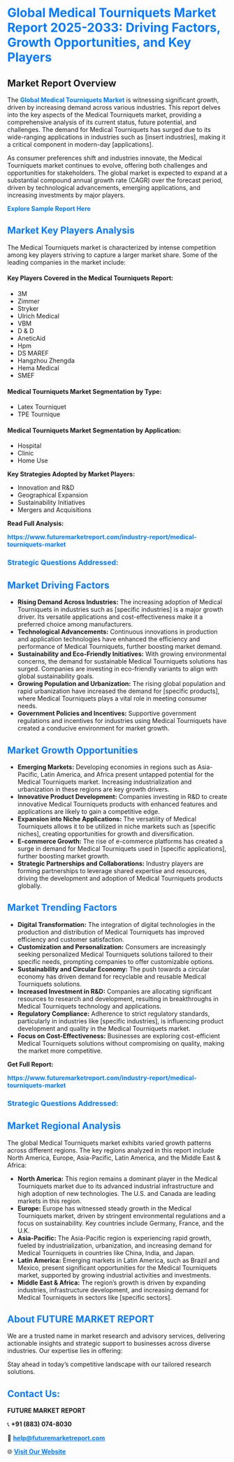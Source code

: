 <h1 style="color: #007BFF;">Global Medical Tourniquets Market Report 2025-2033: Driving Factors, Growth Opportunities, and Key Players</h1>

<section id="overview">
<h2>Market Report Overview</h2>
<p>The <a href="https://www.futuremarketreport.com/industry-report/medical-tourniquets-market" style="color: #007BFF; text-decoration: none;"><strong>Global Medical Tourniquets Market</strong></a> is witnessing significant growth, driven by increasing demand across various industries. This report delves into the key aspects of the Medical Tourniquets market, providing a comprehensive analysis of its current status, future potential, and challenges. The demand for Medical Tourniquets has surged due to its wide-ranging applications in industries such as [insert industries], making it a critical component in modern-day [applications].</p>
<p>As consumer preferences shift and industries innovate, the Medical Tourniquets market continues to evolve, offering both challenges and opportunities for stakeholders. The global market is expected to expand at a substantial compound annual growth rate (CAGR) over the forecast period, driven by technological advancements, emerging applications, and increasing investments by major players.</p>
</section>

<section id="overview">
<p><a href="https://www.futuremarketreport.com/request-sample/reportId=59671" style="color: #007BFF; text-decoration: none;"><strong>Explore Sample Report Here</strong></a></p>
</section>

<section id="key-players">
<h2 style="color: #007BFF;">Market Key Players Analysis</h2>
<p>The Medical Tourniquets market is characterized by intense competition among key players striving to capture a larger market share. Some of the leading companies in the market include:</p>
<h4>Key Players Covered in the Medical Tourniquets Report:</h4>
<ul><li>3M</li><li>Zimmer</li><li>Stryker</li><li>Ulrich Medical</li><li>VBM</li><li>D &amp; D</li><li>AneticAid</li><li>Hpm</li><li>DS MAREF</li><li>Hangzhou Zhengda</li><li>Hema Medical</li><li>SMEF</li></ul>
<h4>Medical Tourniquets Market Segmentation by Type:</h4>
<ul><li>Latex Tourniquet</li><li>TPE Tournique</li></ul>

<h4>Medical Tourniquets Market Segmentation by Application:</h4>
<ul><li>Hospital</li><li>Clinic</li><li>Home Use</li></ul>
<p><strong>Key Strategies Adopted by Market Players:</strong></p>
<ul>
<li>Innovation and R&D</li>
<li>Geographical Expansion</li>
<li>Sustainability Initiatives</li>
<li>Mergers and Acquisitions</li>
</ul>
</section>

<section>
<p><strong>Read Full Analysis: </strong></p><a href="https://www.futuremarketreport.com/industry-report/medical-tourniquets-market" style="color: #007BFF; text-decoration: none;"><strong>https://www.futuremarketreport.com/industry-report/medical-tourniquets-market</strong></a>
<h3 style="color: #007BFF;">Strategic Questions Addressed:</h3>
</section>

<section id="driving-factors">
<h2 style="color: #007BFF;">Market Driving Factors</h2>
<ul>
<li><strong>Rising Demand Across Industries:</strong> The increasing adoption of Medical Tourniquets in industries such as [specific industries] is a major growth driver. Its versatile applications and cost-effectiveness make it a preferred choice among manufacturers.</li>
<li><strong>Technological Advancements:</strong> Continuous innovations in production and application technologies have enhanced the efficiency and performance of Medical Tourniquets, further boosting market demand.</li>
<li><strong>Sustainability and Eco-Friendly Initiatives:</strong> With growing environmental concerns, the demand for sustainable Medical Tourniquets solutions has surged. Companies are investing in eco-friendly variants to align with global sustainability goals.</li>
<li><strong>Growing Population and Urbanization:</strong> The rising global population and rapid urbanization have increased the demand for [specific products], where Medical Tourniquets plays a vital role in meeting consumer needs.</li>
<li><strong>Government Policies and Incentives:</strong> Supportive government regulations and incentives for industries using Medical Tourniquets have created a conducive environment for market growth.</li>
</ul>
</section>

<section id="growth-opportunities">
<h2 style="color: #007BFF;">Market Growth Opportunities</h2>
<ul>
<li><strong>Emerging Markets:</strong> Developing economies in regions such as Asia-Pacific, Latin America, and Africa present untapped potential for the Medical Tourniquets market. Increasing industrialization and urbanization in these regions are key growth drivers.</li>
<li><strong>Innovative Product Development:</strong> Companies investing in R&D to create innovative Medical Tourniquets products with enhanced features and applications are likely to gain a competitive edge.</li>
<li><strong>Expansion into Niche Applications:</strong> The versatility of Medical Tourniquets allows it to be utilized in niche markets such as [specific niches], creating opportunities for growth and diversification.</li>
<li><strong>E-commerce Growth:</strong> The rise of e-commerce platforms has created a surge in demand for Medical Tourniquets used in [specific applications], further boosting market growth.</li>
<li><strong>Strategic Partnerships and Collaborations:</strong> Industry players are forming partnerships to leverage shared expertise and resources, driving the development and adoption of Medical Tourniquets products globally.</li>
</ul>
</section>

<section id="trending-factors">
<h2 style="color: #007BFF;">Market Trending Factors</h2>
<ul>
<li><strong>Digital Transformation:</strong> The integration of digital technologies in the production and distribution of Medical Tourniquets has improved efficiency and customer satisfaction.</li>
<li><strong>Customization and Personalization:</strong> Consumers are increasingly seeking personalized Medical Tourniquets solutions tailored to their specific needs, prompting companies to offer customizable options.</li>
<li><strong>Sustainability and Circular Economy:</strong> The push towards a circular economy has driven demand for recyclable and reusable Medical Tourniquets solutions.</li>
<li><strong>Increased Investment in R&D:</strong> Companies are allocating significant resources to research and development, resulting in breakthroughs in Medical Tourniquets technology and applications.</li>
<li><strong>Regulatory Compliance:</strong> Adherence to strict regulatory standards, particularly in industries like [specific industries], is influencing product development and quality in the Medical Tourniquets market.</li>
<li><strong>Focus on Cost-Effectiveness:</strong> Businesses are exploring cost-efficient Medical Tourniquets solutions without compromising on quality, making the market more competitive.</li>
</ul>
</section>

<section>
<p><strong>Get Full Report: </strong></p><a href="https://www.futuremarketreport.com/industry-report/medical-tourniquets-market" style="color: #007BFF; text-decoration: none;"><strong>https://www.futuremarketreport.com/industry-report/medical-tourniquets-market</strong></a>
<h3 style="color: #007BFF;">Strategic Questions Addressed:</h3>
</section>


<section id="regional-analysis">
<h2 style="color: #007BFF;">Market Regional Analysis</h2>
<p>The global Medical Tourniquets market exhibits varied growth patterns across different regions. The key regions analyzed in this report include North America, Europe, Asia-Pacific, Latin America, and the Middle East & Africa:</p>
<ul>
<li><strong>North America:</strong> This region remains a dominant player in the Medical Tourniquets market due to its advanced industrial infrastructure and high adoption of new technologies. The U.S. and Canada are leading markets in this region.</li>
<li><strong>Europe:</strong> Europe has witnessed steady growth in the Medical Tourniquets market, driven by stringent environmental regulations and a focus on sustainability. Key countries include Germany, France, and the U.K.</li>
<li><strong>Asia-Pacific:</strong> The Asia-Pacific region is experiencing rapid growth, fueled by industrialization, urbanization, and increasing demand for Medical Tourniquets in countries like China, India, and Japan.</li>
<li><strong>Latin America:</strong> Emerging markets in Latin America, such as Brazil and Mexico, present significant opportunities for the Medical Tourniquets market, supported by growing industrial activities and investments.</li>
<li><strong>Middle East & Africa:</strong> The region’s growth is driven by expanding industries, infrastructure development, and increasing demand for Medical Tourniquets in sectors like [specific sectors].</li>
</ul>
</section>

<footer>
<h2 style="color: #007BFF;">About FUTURE MARKET REPORT</h2>
<p>We are a trusted name in market research and advisory services, delivering actionable insights and strategic support to businesses across diverse industries. Our expertise lies in offering:</p>

<p>Stay ahead in today’s competitive landscape with our tailored research solutions.</p>

<h2 style="color: #007BFF;">Contact Us:</h2>
<p><strong>FUTURE MARKET REPORT</strong></p>
<p>📞 <strong>+91 (883) 074-8030</strong></p>
<p>📧 <strong><a href="mailto:help@futuremarketreport.com" style="color: #007BFF;">help@futuremarketreport.com</a></strong></p>
<p>🌐 <strong><a href="https://www.futuremarketreport.com/" style="color: #007BFF;">Visit Our Website</a></strong></p>
</footer>